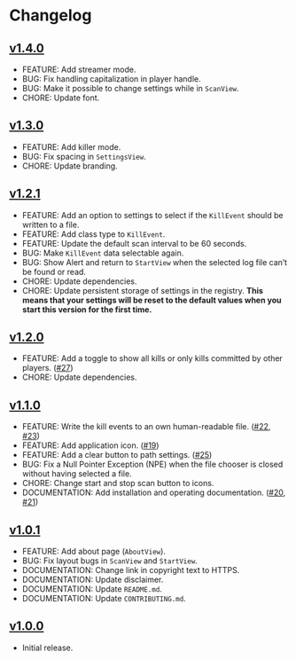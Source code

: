 # Changelog

## [v1.4.0](https://github.com/greluc/SC-Kill-Monitor/releases/tag/v1.4.0)

- FEATURE: Add streamer mode.
- BUG: Fix handling capitalization in player handle.
- BUG: Make it possible to change settings while in ``ScanView``.
- CHORE: Update font.

## [v1.3.0](https://github.com/greluc/SC-Kill-Monitor/releases/tag/v1.3.0)

- FEATURE: Add killer mode.
- BUG: Fix spacing in ``SettingsView``.
- CHORE: Update branding.

## [v1.2.1](https://github.com/greluc/SC-Kill-Monitor/releases/tag/v1.2.1)

- FEATURE: Add an option to settings to select if the ``KillEvent`` should be written to a file.
- FEATURE: Add class type to ``KillEvent``.
- FEATURE: Update the default scan interval to be 60 seconds.
- BUG: Make ``KillEvent`` data selectable again.
- BUG: Show Alert and return to ``StartView`` when the selected log file can’t be found or read.
- CHORE: Update dependencies.
- CHORE: Update persistent storage of settings in the registry. **This means that your settings will be reset to the default values when you start this version for the first time.**

## [v1.2.0](https://github.com/greluc/SC-Kill-Monitor/releases/tag/v1.2.0)

- FEATURE: Add a toggle to show all kills or only kills committed by other players. ([#27](https://github.com/greluc/SC-Kill-Monitor/issues/27))
- CHORE: Update dependencies.

## [v1.1.0](https://github.com/greluc/SC-Kill-Monitor/releases/tag/v1.1.0)

- FEATURE: Write the kill events to an own human-readable file. ([#22](https://github.com/greluc/SC-Kill-Monitor/issues/22), [#23](https://github.com/greluc/SC-Kill-Monitor/issues/23))
- FEATURE: Add application icon. ([#19](https://github.com/greluc/SC-Kill-Monitor/issues/19))
- FEATURE: Add a clear button to path settings. ([#25](https://github.com/greluc/SC-Kill-Monitor/issues/25))
- BUG: Fix a Null Pointer Exception (NPE) when the file chooser is closed without having selected a file.
- CHORE: Change start and stop scan button to icons.
- DOCUMENTATION: Add installation and operating documentation. ([#20](https://github.com/greluc/SC-Kill-Monitor/issues/20), [#21](https://github.com/greluc/SC-Kill-Monitor/issues/21))

## [v1.0.1](https://github.com/greluc/SC-Kill-Monitor/releases/tag/v1.0.1)

- FEATURE: Add about page (``AboutView``).
- BUG: Fix layout bugs in ``ScanView`` and ``StartView``.
- DOCUMENTATION: Change link in copyright text to HTTPS.
- DOCUMENTATION: Update disclaimer.
- DOCUMENTATION: Update ``README.md``.
- DOCUMENTATION: Update ``CONTRIBUTING.md``.

## [v1.0.0](https://github.com/greluc/SC-Kill-Monitor/releases/tag/v1.0.0)

- Initial release.